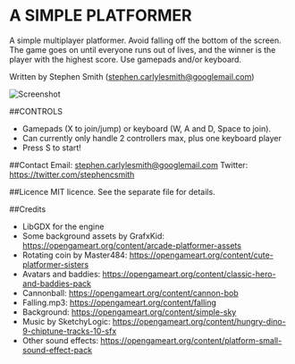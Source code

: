 # A SIMPLE PLATFORMER
A simple multiplayer platformer.  Avoid falling off the bottom of the screen.  The game goes on until everyone runs out of lives, and the winner is the player with the highest score.  Use gamepads and/or keyboard.

Written by Stephen Smith (stephen.carlylesmith@googlemail.com)

![Screenshot](docs/screenshots/gameplay1.gif)


##CONTROLS
* Gamepads (X to join/jump) or keyboard (W, A and D, Space to join).
* Can currently only handle 2 controllers max, plus one keyboard player
* Press S to start!


##Contact
Email: stephen.carlylesmith@googlemail.com
Twitter: https://twitter.com/stephencsmith


##Licence
MIT licence.  See the separate file for details.


##Credits
* LibGDX for the engine
* Some background assets by GrafxKid: https://opengameart.org/content/arcade-platformer-assets
* Rotating coin by Master484: https://opengameart.org/content/cute-platformer-sisters
* Avatars and baddies: https://opengameart.org/content/classic-hero-and-baddies-pack
* Cannonball: https://opengameart.org/content/cannon-bob
* Falling.mp3: https://opengameart.org/content/falling
* Background: https://opengameart.org/content/simple-sky
* Music by SketchyLogic: https://opengameart.org/content/hungry-dino-9-chiptune-tracks-10-sfx
* Other sound effects: https://opengameart.org/content/platform-small-sound-effect-pack

